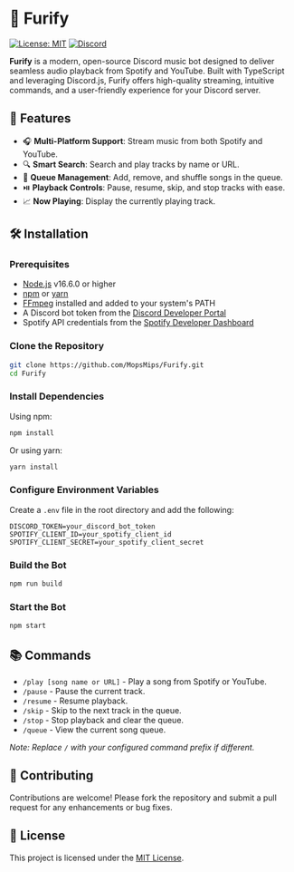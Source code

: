 # 🎵 Furify

[![License: MIT](https://img.shields.io/badge/License-MIT-yellow.svg)](https://opensource.org/licenses/MIT)
[![Discord](https://img.shields.io/discord/898088826134757426?label=Join%20Us%21&logo=discord)](https://discord.gg/6dzteBrQyg)

**Furify** is a modern, open-source Discord music bot designed to deliver seamless audio playback from Spotify and YouTube. Built with TypeScript and leveraging Discord.js, Furify offers high-quality streaming, intuitive commands, and a user-friendly experience for your Discord server.

## 🚀 Features

- 🎧 **Multi-Platform Support**: Stream music from both Spotify and YouTube.
- 🔍 **Smart Search**: Search and play tracks by name or URL.
- 📃 **Queue Management**: Add, remove, and shuffle songs in the queue.
- ⏯️ **Playback Controls**: Pause, resume, skip, and stop tracks with ease.
- 📈 **Now Playing**: Display the currently playing track.

## 🛠️ Installation

### Prerequisites

- [Node.js](https://nodejs.org/) v16.6.0 or higher
- [npm](https://www.npmjs.com/) or [yarn](https://yarnpkg.com/)
- [FFmpeg](https://ffmpeg.org/) installed and added to your system's PATH
- A Discord bot token from the [Discord Developer Portal](https://discord.com/developers/applications)
- Spotify API credentials from the [Spotify Developer Dashboard](https://developer.spotify.com/dashboard/)

### Clone the Repository

```bash
git clone https://github.com/MopsMips/Furify.git
cd Furify
```

### Install Dependencies

Using npm:

```bash
npm install
```

Or using yarn:

```bash
yarn install
```

### Configure Environment Variables

Create a `.env` file in the root directory and add the following:

```env
DISCORD_TOKEN=your_discord_bot_token
SPOTIFY_CLIENT_ID=your_spotify_client_id
SPOTIFY_CLIENT_SECRET=your_spotify_client_secret
```

### Build the Bot

```bash
npm run build
```

### Start the Bot

```bash
npm start
```

## 📚 Commands

- `/play [song name or URL]` - Play a song from Spotify or YouTube.
- `/pause` - Pause the current track.
- `/resume` - Resume playback.
- `/skip` - Skip to the next track in the queue.
- `/stop` - Stop playback and clear the queue.
- `/queue` - View the current song queue.

*Note: Replace `/` with your configured command prefix if different.*

## 🤝 Contributing

Contributions are welcome! Please fork the repository and submit a pull request for any enhancements or bug fixes.

## 📄 License

This project is licensed under the [MIT License](LICENSE).
